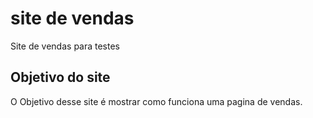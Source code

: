 # site de vendas
Site de vendas para testes 

<h2> Objetivo do site </h2>
O Objetivo desse site é mostrar como funciona uma pagina de vendas.
